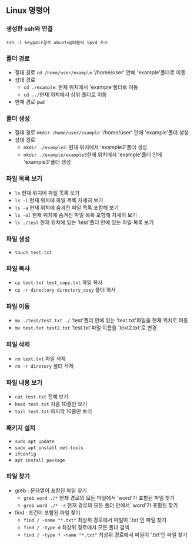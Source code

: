 ## Linux 명령어
### 생성한 ssh와 연결
`ssh -i keypair경로 ubuntu@퍼블릭 ipv4 주소`

### 폴더 경로
- 절대 경로 `cd /home/user/example` '/home/user' 안에 'example'폴더로 이동
- 상대 경로 
    - `cd ./example`: 현재 위치에서 'example'폴더로 이동
    - `cd ../`현재 위치에서 상위 폴더로 이동
- 현재 경로 `pwd`

### 폴더 생성
- 절대 경로 `mkdir /home/user/example` '/home/user' 안에 'example'폴더 생성
- 상대 경로 
    - `mkdir ./example2`: 현재 위치에서 'example2'폴더 생성
    - `mkdir ./example/example3`현재 위치에서 'example'폴더 안에 'example3'폴더 생성

### 파일 목록 보기
- `ls` 현재 위치에 파일 목록 보기
- `ls -l` 현재 위치에 파일 목록 자세히 보기
- `ls -a` 현재 위치에 숨겨진 파일 목록 포함해 보기
- `ls -al` 현재 위치에 숨겨진 파일 목록 포함해 자세히 보기
- `ls ./test` 현재 위치에 있는 'test'폴더 안에 있는 파일 목록 보기

### 파일 생성
- `touch test.txt`

### 파일 복사
- `cp test.txt test_copy.txt` 파일 복사
- `cp -r directory directory_copy` 폴더 복사

### 파일 이동
- `mv ./test/test.txt ./` 'test'폴더 안에 있는 'text.txt'파일을 현재 위치로 이동
- `mv test.txt test2.txt` 'test.txt'파일 이름을 'text2.txt'로 변경

### 파일 삭제
- `rm text.txt` 파일 삭제
- `rm -r diretory` 폴더 삭제

### 파일 내용 보기
- `cat test.txt` 전체 보기
- `head test.txt` 처음 10줄만 보기
- `tail test.txt` 마지막 10줄만 보기

### 패키지 설치
- `sudo apt update`
- `sudo apt install net-tools`
- `ifconfig`
- `apt install package`

### 파일 찾기
- greb : 문자열이 포함된 파일 찾기
    - `greb word ./*`  현재 경로의 모든 파일에서 'word'가 포함된 파일 찾기
    - `greb word ./* -r` 현재 경로의 모든 폴더 안에서 'word'가 포함된 찾기
- find : 조건이 포함된 파일 찾기
    - `find / -name "*.txt"` 최상위 경로에서 파일이 '.txt'인 파일 찾기
    - `find / -type d` 최상위 경로에서 모든 폴더 검색
    - `find / -type f -name "*.txt"` 최상위 경로에서 파일이 '.txt'인 파일 찾기

